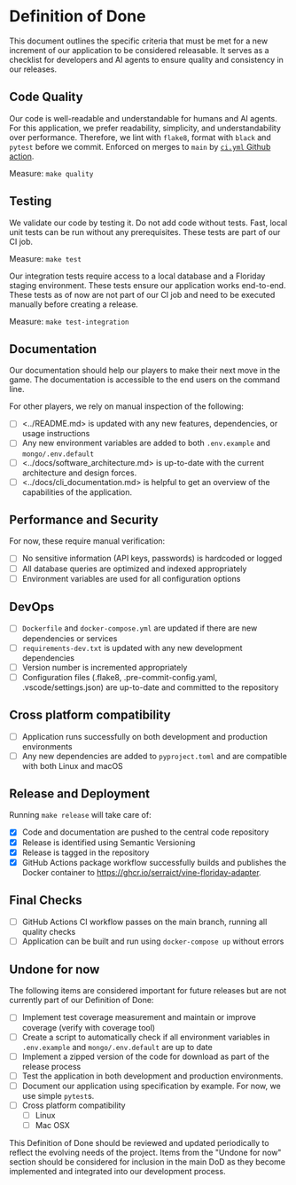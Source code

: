# Definition of Done

This document outlines the specific criteria that must be met for a new increment of our application to be considered releasable.
It serves as a checklist for developers and AI agents to ensure quality and consistency in our releases.

## Code Quality

Our code is well-readable and understandable for humans and AI agents.
For this application, we prefer readability, simplicity, and understandability over performance.
Therefore, we lint with `flake8`, format with `black` and `pytest` before we commit.
Enforced on merges to `main` by [`ci.yml` Github action](.github/workflows/ci.yml).

Measure: `make quality`

## Testing

We validate our code by testing it.
Do not add code without tests.
Fast, local unit tests can be run without any prerequisites.
These tests are part of our CI job.

Measure: `make test`

Our integration tests require access to a local database and a Floriday staging environment.
These tests ensure our application works end-to-end.
These tests as of now are not part of our CI job and need to be executed manually before creating a release.

Measure: `make test-integration`

## Documentation

Our documentation should help our players to make their next move in the game.
The documentation is accessible to the end users on the command line.

For other players, we rely on manual inspection of the following:

- [ ] <../README.md> is updated with any new features, dependencies, or usage instructions
- [ ] Any new environment variables are added to both `.env.example` and `mongo/.env.default`
- [ ] <../docs/software_architecture.md> is up-to-date with the current architecture and design forces.
- [ ] <../docs/cli_documentation.md> is helpful to get an overview of the capabilities of the application.

## Performance and Security

For now, these require manual verification:

- [ ] No sensitive information (API keys, passwords) is hardcoded or logged
- [ ] All database queries are optimized and indexed appropriately
- [ ] Environment variables are used for all configuration options

## DevOps

- [ ] `Dockerfile` and `docker-compose.yml` are updated if there are new dependencies or services
- [ ] `requirements-dev.txt` is updated with any new development dependencies
- [ ] Version number is incremented appropriately
- [ ] Configuration files (.flake8, .pre-commit-config.yaml, .vscode/settings.json) are up-to-date and committed to the repository

## Cross platform compatibility

- [ ] Application runs successfully on both development and production environments
- [ ] Any new dependencies are added to `pyproject.toml` and are compatible with both Linux and macOS

## Release and Deployment

Running `make release` will take care of:

- [x] Code and documentation are pushed to the central code repository
- [x] Release is identified using Semantic Versioning
- [x] Release is tagged in the repository
- [x] GitHub Actions package workflow successfully builds and publishes the Docker container to <https://ghcr.io/serraict/vine-floriday-adapter>.

## Final Checks

- [ ] GitHub Actions CI workflow passes on the main branch, running all quality checks
- [ ] Application can be built and run using `docker-compose up` without errors

## Undone for now

The following items are considered important for future releases but are not currently part of our Definition of Done:

- [ ] Implement test coverage measurement and maintain or improve coverage (verify with coverage tool)
- [ ] Create a script to automatically check if all environment variables in `.env.example` and `mongo/.env.default` are up to date
- [ ] Implement a zipped version of the code for download as part of the release process
- [ ] Test the application in both development and production environments.
- [ ] Document our application using specification by example. For now, we use simple `pytest`s.
- [ ] Cross platform compatibility
  - [ ] Linux
  - [ ] Mac OSX

This Definition of Done should be reviewed and updated periodically to reflect the evolving needs of the project.
Items from the "Undone for now" section should be considered for inclusion in the main DoD as they become implemented and integrated into our development process.
